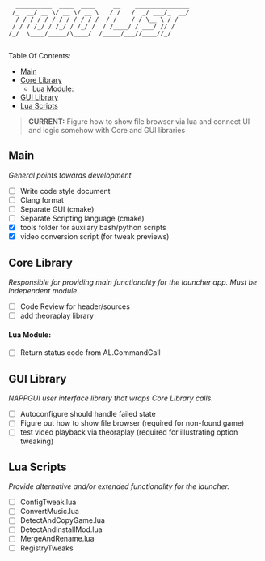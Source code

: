 ```
  __________  ____  ____     __    _______________
 /_  __/ __ \/ __ \/ __ \   / /   /  _/ ___/_  __/
  / / / / / / / / / / / /  / /    / / \__ \ / /   
 / / / /_/ / /_/ / /_/ /  / /____/ / ___/ // /    
/_/  \____/_____/\____/  /_____/___//____//_/     
                                                                                    
```
Table Of Contents:
- [Main](#main)
- [Core Library](#core-library)
    - [Lua Module:](#lua-module)
- [GUI Library](#gui-library)
- [Lua Scripts](#lua-scripts)
 
> **CURRENT:** Figure how to show file browser via lua and connect UI and logic somehow with 
Core and GUI libraries

## Main
*General points  towards development*

- [ ] Write code style document
- [ ] Clang format
- [ ] Separate GUI  (cmake)
- [ ] Separate Scripting language (cmake)
- [X] tools folder for auxilary bash/python scripts
- [X] video conversion script (for tweak previews)

## Core Library
*Responsible for providing main functionality for the launcher app. Must be independent module.* 

- [ ] Code Review for header/sources
- [ ] add theoraplay library
 
#### Lua Module:
- [ ] Return status code from AL.CommandCall

## GUI Library 
*NAPPGUI user interface library that wraps Core Library calls.* 

- [ ] Autoconfigure should handle failed state
- [ ] Figure out how to show file browser (required for non-found game)
- [ ] test video playback via theoraplay (required for illustrating option tweaking)

## Lua Scripts
*Provide alternative and/or extended functionality for the launcher.*

- [ ] ConfigTweak.lua
- [ ] ConvertMusic.lua
- [ ] DetectAndCopyGame.lua
- [ ] DetectAndInstallMod.lua
- [ ] MergeAndRename.lua
- [ ] RegistryTweaks